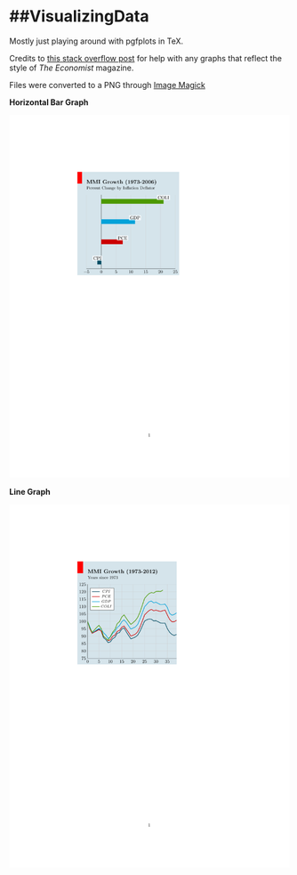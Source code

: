 ##VisualizingData
===============
Mostly just playing around with pgfplots in TeX.

Credits to [this stack overflow post](http://tex.stackexchange.com/questions/22429/how-can-i-draw-a-chart-in-the-economist-style-with-pgfplots) for help with any graphs that reflect the style of *The Economist* magazine. 

Files were converted to a PNG through [Image Magick](http://www.imagemagick.org/)

**Horizontal Bar Graph**

![Horizontal Bar Graph](https://github.com/norman-k/VisualizingData/blob/master/MMIGrowthBarGraph.png?raw=true)

**Line Graph**

![Line Graph](https://github.com/norman-k/VisualizingData/blob/master/MMIGrowthLineGraph.png?raw=true)